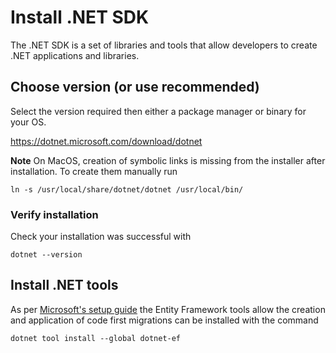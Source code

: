 # Install .NET SDK

The .NET SDK is a set of libraries and tools that allow developers to create .NET applications and libraries.

## Choose version (or use recommended)

Select the version required then either a package manager or binary for your OS.

https://dotnet.microsoft.com/download/dotnet

**Note** On MacOS, creation of symbolic links is missing from the installer after installation.
To create them manually run

`ln -s /usr/local/share/dotnet/dotnet /usr/local/bin/`

### Verify installation

Check your installation was successful with

`dotnet --version`

## Install .NET tools

As per [Microsoft's setup guide](https://docs.microsoft.com/en-us/ef/core/cli/dotnet) the Entity Framework tools allow the creation and application of code first migrations can be installed with the command

`dotnet tool install --global dotnet-ef`
